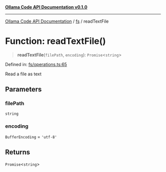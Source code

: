 [**Ollama Code API Documentation v0.1.0**](../../README.md)

***

[Ollama Code API Documentation](../../modules.md) / [fs](../README.md) / readTextFile

# Function: readTextFile()

> **readTextFile**(`filePath`, `encoding`): `Promise`\<`string`\>

Defined in: [fs/operations.ts:65](https://github.com/erichchampion/ollama-code/blob/f6c86092ceb05c9cf6b0f52863f31d0a214195fb/ollama-code/src/fs/operations.ts#L65)

Read a file as text

## Parameters

### filePath

`string`

### encoding

`BufferEncoding` = `'utf-8'`

## Returns

`Promise`\<`string`\>
